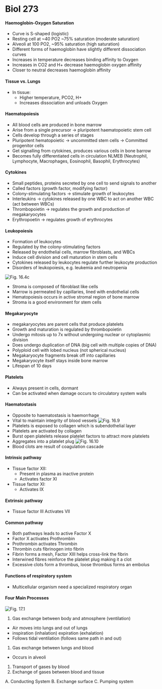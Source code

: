 # Biol 273

#### Haemoglobin-Oxygen Saturation
* Curve is S-shaped (logistic)
* Resting cell at ~40 PO2 ~75% saturation (moderate saturation)
* Alveoli at 100 PO2, ~95% saturation (high saturation)
* Different forms of haemoglobin have slightly different dissociation curves
* Increases in temperature decreases binding affinity to Oxygen
* Increases in CO2 and H+ decrease haemoglobin oxygen affinity
* Closer to neutral decreases haemoglobin affinity

#### Tissue vs. Lungs
* In tissue:
  * Higher temperature, PCO2, H+
  * Increases dissociation and unloads Oxygen

#### Haematopoiesis
* All blood cells are produced in bone marrow
* Arise from a single precursor -> pluripotent haematopoietic stem cell
* Cells develop through a series of stages
* Pluripotent hematopoietic -> uncommitted stem cells -> Committed progenitor cells
* Get signalling from cytokines, produces various cells in bone barrow
* Becomes fully differentiated cells in circulation
NLMEB
(Neutrophil, Lymphocyte, Macrophages, Eosinophil, Basophil, Erythrocytes)

#### Cytokines
* Small peptides, proteins secreted by one cell to send signals to another
* Called factors (growth factor, modifying factor)
* Colony-stimulating factors -> stimulate growth of leukocytes
* Interleukins -> cytokines released by one WBC to act on another WBC (act between WBCs)
* Thrombopoietin -> regulates the growth and production of megakaryocytes
* Erythropoetin -> regulates growth of erythrocytes

#### Leukopoiesis
* Formation of leukocytes
* Regulated by the colony-stimulating factors
* Released by endothelial cells, marrow fibroblasts, and WBCs
* Induce cell division and cell maturation in stem cells
* Cytokines released by leukocytes regulate further leukocyte production
* Disorders of leukopoiesis, e.g. leukemia and neutropenia

![Fig. 16.4c](../static/BIOL273/fig16.4c.png)

* Stroma is composed of fibroblast like cells
* Marrow is permeated by capillaries, lined with endothelial cells
* Hematopoiesis occurs in active stromal region of bone marrow
* Stroma is a good environment for stem cells

#### Megakaryocyte
* megakaryocytes are parent cells that produce platelets
* Growth and maturation is regulated by thrombopoietin
* Undergo mitosis up to 7x without undergoing nuclear or cytoplasmic division
* Does undergo duplication of DNA (big cell with multiple copies of DNA)
* Polyploid cell with lobed nucleus (not spherical nucleus)
* Megakaryocyte fragments break off into capillaries
* Megakaryocyte itself stays inside bone marrow
* Lifespan of 10 days

#### Platelets
* Always present in cells, dormant
* Can be activated when damage occurs to circulatory system walls

#### Haematostasis
* Opposite to haematostasis is haemorrhage
* Vital to maintain integrity of blood vessels
![Fig. 16.9](../static/BIOL273/fig16.9.png)
* Platelets is exposed to collagen which is subendothelial layer
* Platelets are activated by collagen
* Burst open platelets release platelet factors to attract more platelets
* Aggregates into a platelet plug
![Fig. 16.10](../static/BIOL273/fig16.10.png)
* Blood clots are result of coagulation cascade

#### Intrinsic pathway
* Tissue factor XII:
  * Present in plasma as inactive protein
  * Activates factor XI
* Tissue factor XI:
  * Activates IX

#### Extrinsic pathway
* Tissue factor III Activates VII

#### Common pathway
* Both pathways leads to active Factor X
* Factor X activates Prothrombin
* Prothrombin activates Thrombin
* Thrombin cuts fibrinogen into fibrin
* Fibrin forms a mesh, Factor XIII helps cross-link the fibrin
* Interwined fibres reinforce the platelet plug making it a clot
* Excessive clots form a thrombus, loose thrombus forms an embolus


#### Functions of respiratory system
* Multicellular organism need a specialized respiratory organ

#### Four Main Processes
![Fig. 17.1](../static/BIOL273/fig17.1.png)
1. Gas exchange between body and atmosphere (ventilation)
  * Air moves into lungs and out of lungs
  * inspiration (inhalation) expiration (exhalation)
  * Follows tidal ventilation (follows same path in and out)
1. Gas exchange between lungs and blood
  * Occurs in alveoli
1. Transport of gases by blood
1. Exchange of gases between blood and tissue

A. Conducting System
B. Exchange surface
C. Pumping system
